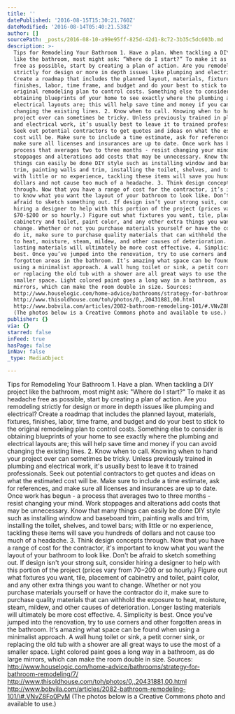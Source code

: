```yaml
---
title: ''
datePublished: '2016-08-15T15:30:21.760Z'
dateModified: '2016-08-14T05:40:21.538Z'
author: []
sourcePath: _posts/2016-08-10-a99e95ff-825d-42d1-8c72-3b35c5dc603b.md
description: >-
  Tips for Remodeling Your Bathroom 1. Have a plan. When tackling a DIY project
  like the bathroom, most might ask: “Where do I start?” To make it as headache
  free as possible, start by creating a plan of action. Are you remodeling
  strictly for design or more in depth issues like plumping and electrical?
  Create a roadmap that includes the planned layout, materials, fixtures,
  finishes, labor, time frame, and budget and do your best to stick to the
  original remodeling plan to control costs. Something else to consider is
  obtaining blueprints of your home to see exactly where the plumbing and
  electrical layouts are; this will help save time and money if you can avoid
  changing the existing lines. 2. Know when to call. Knowing when to hand your
  project over can sometimes be tricky. Unless previously trained in plumbing
  and electrical work, it’s usually best to leave it to trained professionals.
  Seek out potential contractors to get quotes and ideas on what the estimated
  cost will be. Make sure to include a time estimate, ask for references, and
  make sure all licenses and insurances are up to date. Once work has begun - a
  process that averages two to three months - resist changing your mind. Work
  stoppages and alterations add costs that may be unnecessary. Know that many
  things can easily be done DIY style such as installing window and baseboard
  trim, painting walls and trim, installing the toilet, shelves, and towel bars;
  with little or no experience, tackling these items will save you hundreds of
  dollars and not cause too much of a headache. 3. Think design concepts
  through. Now that you have a range of cost for the contractor, it’s important
  to know what you want the layout of your bathroom to look like. Don’t be
  afraid to sketch something out. If design isn’t your strong suit, consider
  hiring a designer to help with this portion of the project (prices vary from
  $70-$200 or so hourly.) Figure out what fixtures you want, tile, placement of
  cabinetry and toilet, paint color, and any other extra things you want to
  change. Whether or not you purchase materials yourself or have the contractor
  do it, make sure to purchase quality materials that can withhold the exposure
  to heat, moisture, steam, mildew, and other causes of deterioration. Longer
  lasting materials will ultimately be more cost effective. 4. Simplicity is
  best. Once you’ve jumped into the renovation, try to use corners and other
  forgotten areas in the bathroom. It’s amazing what space can be found when
  using a minimalist approach. A wall hung toilet or sink, a petit corner sink,
  or replacing the old tub with a shower are all great ways to use the most of a
  smaller space. Light colored paint goes a long way in a bathroom, as do large
  mirrors, which can make the room double in size. Sources:
  http://www.houselogic.com/home-advice/bathrooms/strategy-for-bathroom-remodeling/7/
  http://www.thisoldhouse.com/toh/photos/0,,20431881,00.html
  http://www.bobvila.com/articles/2082-bathroom-remodeling-101/#.VNvZ8Fo0PyM
  (The photos below is a Creative Commons photo and available to use.)
publisher: {}
via: {}
starred: false
inFeed: true
hasPage: false
inNav: false
_type: MediaObject

---
```

Tips for Remodeling Your Bathroom 1\. Have a plan. When tackling a DIY project like the bathroom, most might ask: "Where do I start?" To make it as headache free as possible, start by creating a plan of action. Are you remodeling strictly for design or more in depth issues like plumping and electrical? Create a roadmap that includes the planned layout, materials, fixtures, finishes, labor, time frame, and budget and do your best to stick to the original remodeling plan to control costs. Something else to consider is obtaining blueprints of your home to see exactly where the plumbing and electrical layouts are; this will help save time and money if you can avoid changing the existing lines. 2\. Know when to call. Knowing when to hand your project over can sometimes be tricky. Unless previously trained in plumbing and electrical work, it's usually best to leave it to trained professionals. Seek out potential contractors to get quotes and ideas on what the estimated cost will be. Make sure to include a time estimate, ask for references, and make sure all licenses and insurances are up to date. Once work has begun - a process that averages two to three months - resist changing your mind. Work stoppages and alterations add costs that may be unnecessary. Know that many things can easily be done DIY style such as installing window and baseboard trim, painting walls and trim, installing the toilet, shelves, and towel bars; with little or no experience, tackling these items will save you hundreds of dollars and not cause too much of a headache. 3\. Think design concepts through. Now that you have a range of cost for the contractor, it's important to know what you want the layout of your bathroom to look like. Don't be afraid to sketch something out. If design isn't your strong suit, consider hiring a designer to help with this portion of the project (prices vary from $70-$200 or so hourly.) Figure out what fixtures you want, tile, placement of cabinetry and toilet, paint color, and any other extra things you want to change. Whether or not you purchase materials yourself or have the contractor do it, make sure to purchase quality materials that can withhold the exposure to heat, moisture, steam, mildew, and other causes of deterioration. Longer lasting materials will ultimately be more cost effective. 4\. Simplicity is best. Once you've jumped into the renovation, try to use corners and other forgotten areas in the bathroom. It's amazing what space can be found when using a minimalist approach. A wall hung toilet or sink, a petit corner sink, or replacing the old tub with a shower are all great ways to use the most of a smaller space. Light colored paint goes a long way in a bathroom, as do large mirrors, which can make the room double in size. Sources: http://www.houselogic.com/home-advice/bathrooms/strategy-for-bathroom-remodeling/7/ http://www.thisoldhouse.com/toh/photos/0,,20431881,00.html http://www.bobvila.com/articles/2082-bathroom-remodeling-101/\#.VNvZ8Fo0PyM (The photos below is a Creative Commons photo and available to use.)
